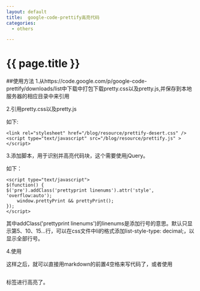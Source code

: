 ```yaml
---
layout: default
title:  google-code-prettify高亮代码
categories:
  - others

---
```

# {{ page.title }}


##使用方法
1.从https://code.google.com/p/google-code-prettify/downloads/list中下载中打包下载pretty.css以及pretty.js,并保存到本地服务器的相应目录中来引用

2.引用pretty.css以及pretty.js

如下:

	<link rel="stylesheet" href="/blog/resource/prettify-desert.css" />
	<script type="text/javascript" src="/blog/resource/prettify.js" ></script>
    

3.添加脚本，用于识别并高亮代码块，这个需要使用jQuery。

如下：

	<script type="text/javascript">
	$(function() {
	$('pre').addClass('prettyprint linenums').attr('style', 'overflow:auto');
		window.prettyPrint && prettyPrint();
	});
	</script>

其中addClass('prettyprint linenums')的linenums是添加行号的意思。默认只显示第5、10、15…行，可以在css文件中li的格式添加list-style-type: decimal;，以显示全部行号。

4.使用

这样之后，就可以直接用markdown的前置4空格来写代码了，或者使用<pre></pre>标签进行高亮了。
